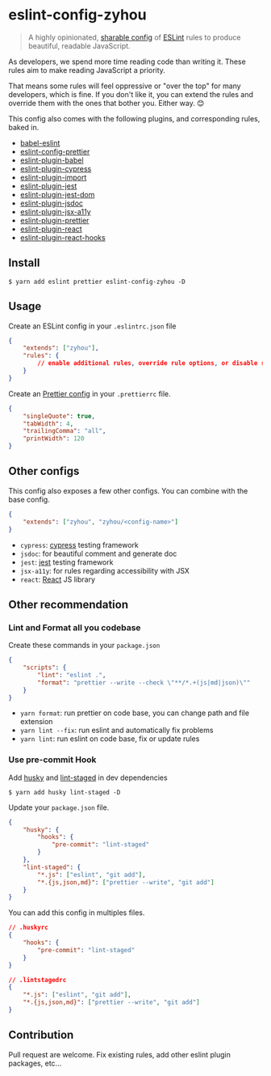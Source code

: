 # eslint-config-zyhou

> A highly opinionated, [sharable config](http://eslint.org/docs/developer-guide/shareable-configs.html) of [ESLint](http://eslint.org) rules to produce beautiful, readable JavaScript.

As developers, we spend more time reading code than writing it. These rules aim to make reading JavaScript a priority.

That means some rules will feel oppressive or "over the top" for many developers, which is fine. If you don't like it, you can extend the rules and override them with the ones that bother you. Either way. 😊

This config also comes with the following plugins, and corresponding rules, baked in.

-   [babel-eslint](https://www.npmjs.com/package/babel-eslint)
-   [eslint-config-prettier](https://www.npmjs.com/package/eslint-config-prettier)
-   [eslint-plugin-babel](https://www.npmjs.com/package/eslint-plugin-babel)
-   [eslint-plugin-cypress](https://www.npmjs.com/package/eslint-plugin-cypress)
-   [eslint-plugin-import](https://www.npmjs.com/package/eslint-plugin-import)
-   [eslint-plugin-jest](https://www.npmjs.com/package/eslint-plugin-jest)
-   [eslint-plugin-jest-dom](https://github.com/testing-library/eslint-plugin-jest-dom)
-   [eslint-plugin-jsdoc](https://www.npmjs.com/package/eslint-plugin-jsdoc)
-   [eslint-plugin-jsx-a11y](https://www.npmjs.com/package/eslint-plugin-jsx-a11y)
-   [eslint-plugin-prettier](https://www.npmjs.com/package/eslint-plugin-prettier)
-   [eslint-plugin-react](https://www.npmjs.com/package/eslint-plugin-react)
-   [eslint-plugin-react-hooks](https://www.npmjs.com/package/eslint-plugin-react-hooks)

## Install

```
$ yarn add eslint prettier eslint-config-zyhou -D
```

## Usage

Create an ESLint config in your `.eslintrc.json` file

```json
{
    "extends": ["zyhou"],
    "rules": {
        // enable additional rules, override rule options, or disable rules
    }
}
```

Create an [Prettier config](https://prettier.io/docs/en/options.html) in your `.prettierrc` file.

```json
{
    "singleQuote": true,
    "tabWidth": 4,
    "trailingComma": "all",
    "printWidth": 120
}
```

## Other configs

This config also exposes a few other configs. You can combine with the base config.

```json
{
    "extends": ["zyhou", "zyhou/<config-name>"]
}
```

-   `cypress`: [cypress](https://www.cypress.io/) testing framework
-   `jsdoc`: for beautiful comment and generate doc
-   `jest`: [jest](https://jestjs.io/) testing framework
-   `jsx-a11y`: for rules regarding accessibility with JSX
-   `react`: [React](https://reactjs.org/) JS library

## Other recommendation

### Lint and Format all you codebase

Create these commands in your `package.json`

```json
{
    "scripts": {
        "lint": "eslint .",
        "format": "prettier --write --check \"**/*.+(js|md|json)\""
    }
}
```

-   `yarn format`: run prettier on code base, you can change path and file extension
-   `yarn lint --fix`: run eslint and automatically fix problems
-   `yarn lint`: run eslint on code base, fix or update rules

### Use pre-commit Hook

Add [husky](https://github.com/typicode/husky) and [lint-staged](https://github.com/okonet/lint-staged) in dev dependencies

```
$ yarn add husky lint-staged -D
```

Update your `package.json` file.

```json
{
    "husky": {
        "hooks": {
            "pre-commit": "lint-staged"
        }
    },
    "lint-staged": {
        "*.js": ["eslint", "git add"],
        "*.{js,json,md}": ["prettier --write", "git add"]
    }
}
```

You can add this config in multiples files.

```json
// .huskyrc
{
    "hooks": {
        "pre-commit": "lint-staged"
    }
}
```

```json
// .lintstagedrc
{
    "*.js": ["eslint", "git add"],
    "*.{js,json,md}": ["prettier --write", "git add"]
}
```

## Contribution

Pull request are welcome. Fix existing rules, add other eslint plugin packages, etc...
